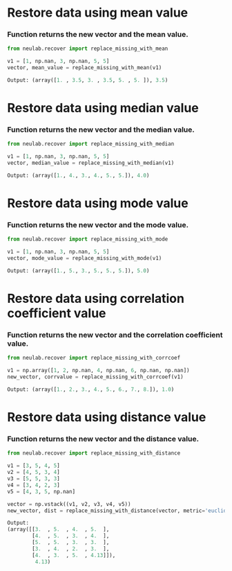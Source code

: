 # Restore data using mean value
### Function returns the new vector and the mean value.
```python
from neulab.recover import replace_missing_with_mean

v1 = [1, np.nan, 3, np.nan, 5, 5]
vector, mean_value = replace_missing_with_mean(v1)

Output: (array([1. , 3.5, 3. , 3.5, 5. , 5. ]), 3.5)
```
# Restore data using median value
### Function returns the new vector and the median value.
```python
from neulab.recover import replace_missing_with_median

v1 = [1, np.nan, 3, np.nan, 5, 5]
vector, median_value = replace_missing_with_median(v1)

Output: (array([1., 4., 3., 4., 5., 5.]), 4.0)
```
# Restore data using mode value
### Function returns the new vector and the mode value.
```python
from neulab.recover import replace_missing_with_mode

v1 = [1, np.nan, 3, np.nan, 5, 5]
vector, mode_value = replace_missing_with_mode(v1)

Output: (array([1., 5., 3., 5., 5., 5.]), 5.0)
```
# Restore data using correlation coefficient value
### Function returns the new vector and the correlation coefficient value.
```python
from neulab.recover import replace_missing_with_corrcoef

v1 = np.array([1, 2, np.nan, 4, np.nan, 6, np.nan, np.nan])
new_vector, corrvalue = replace_missing_with_corrcoef(v1)

Output: (array([1., 2., 3., 4., 5., 6., 7., 8.]), 1.0)
```
# Restore data using distance value
### Function returns the new vector and the distance value.
```python
from neulab.recover import replace_missing_with_distance

v1 = [3, 5, 4, 5]
v2 = [4, 5, 3, 4]
v3 = [5, 5, 3, 3]
v4 = [3, 4, 2, 3]
v5 = [4, 3, 5, np.nan]

vector = np.vstack((v1, v2, v3, v4, v5))
new_vector, dist = replace_missing_with_distance(vector, metric='euclidean', how='vertical')

Output: 
(array([[3.  , 5.  , 4.  , 5.  ],
        [4.  , 5.  , 3.  , 4.  ],
        [5.  , 5.  , 3.  , 3.  ],
        [3.  , 4.  , 2.  , 3.  ],
        [4.  , 3.  , 5.  , 4.13]]),
         4.13)
```